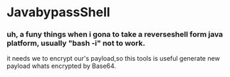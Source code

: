 # JavabypassShell


### uh, a funy things when i gona to take a reverseshell form java platform, usually "bash -i" not to work.
it needs we to encrypt our's payload,so this tools is useful generate new payload whats encrypted by Base64.
